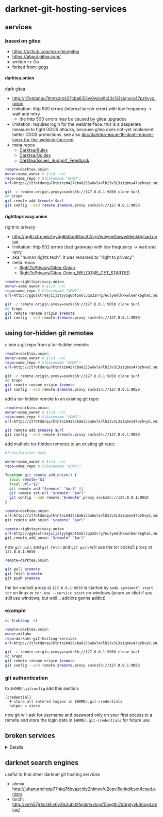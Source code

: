 # darknet-git-hosting-services

## services

### based on gitea

- https://github.com/go-gitea/gitea
- https://about.gitea.com/
- written in: Go
- forked from: [gogs](https://gogs.io/)

#### darktea.onion

dark gitea

- http://it7otdanqu7ktntxzm427cba6i53w6wlanlh23v5i3siqmos47pzhvyd.onion
- limitation: http 500 errors (internal server error) with low frequency &rarr; wait and retry
   - the http 500 errors may be caused by gitea upgrades
- limitation: requires login for the webinterface. this is a desperate measure to fight DDOS attacks,
  because gitea does not-yet implement better DDOS protections. see also [doc/darktea-issue-16-dont-require-login-for-the-webinterface.md](doc/darktea-issue-16-dont-require-login-for-the-webinterface.md)
- meta repos
   - [Darktea/Rules](http://it7otdanqu7ktntxzm427cba6i53w6wlanlh23v5i3siqmos47pzhvyd.onion/Darktea/Rules)
   - [Darktea/Guides](http://it7otdanqu7ktntxzm427cba6i53w6wlanlh23v5i3siqmos47pzhvyd.onion/Darktea/Guides)
   - [Darktea/Issues_Support_Feedback](http://it7otdanqu7ktntxzm427cba6i53w6wlanlh23v5i3siqmos47pzhvyd.onion/Darktea/Issues_Support_Feedback)

```sh
remote=darktea.onion
owner=some_owner # $(id -un)
repo=some_repo # $(basename "$PWD")
url=http://it7otdanqu7ktntxzm427cba6i53w6wlanlh23v5i3siqmos47pzhvyd.onion/$owner/$repo

git -c remote.origin.proxy=socks5h://127.0.0.1:9050 clone $url
cd $repo
git remote add $remote $url
git config --add remote.$remote.proxy socks5h://127.0.0.1:9050
```

#### righttoprivacy.onion

right to privacy

- http://gg6zxtreajiijztyy5g6bt5o6l3qu32nrg7eulyemlhxwwl6enk6ghad.onion
- limitation: http 502 errors (bad gateway) with low frequency &rarr; wait and retry
- aka "human rights tech". it was renamed to "right to privacy"
- meta repos
   - [RightToPrivacy/Gitea-Onion](http://gg6zxtreajiijztyy5g6bt5o6l3qu32nrg7eulyemlhxwwl6enk6ghad.onion/RightToPrivacy/Gitea-Onion)
   - [RightToPrivacy/Gitea-Onion_WELCOME_GET_STARTED](http://gg6zxtreajiijztyy5g6bt5o6l3qu32nrg7eulyemlhxwwl6enk6ghad.onion/RightToPrivacy/Gitea-Onion_WELCOME_GET_STARTED)

```sh
remote=righttoprivacy.onion
owner=some_owner # $(id -un)
repo=some_repo # $(basename "$PWD")
url=http://gg6zxtreajiijztyy5g6bt5o6l3qu32nrg7eulyemlhxwwl6enk6ghad.onion/$owner/$repo

git -c remote.origin.proxy=socks5h://127.0.0.1:9050 clone $url
cd $repo
git remote rename origin $remote
git config --add remote.$remote.proxy socks5h://127.0.0.1:9050
```

## using tor-hidden git remotes

clone a git repo from a tor-hidden remote:

```sh
remote=darktea.onion
owner=some_owner # $(id -un)
repo=some_repo # $(basename "$PWD")
url=http://it7otdanqu7ktntxzm427cba6i53w6wlanlh23v5i3siqmos47pzhvyd.onion/$owner/$repo

git -c remote.origin.proxy=socks5h://127.0.0.1:9050 clone $url
cd $repo
git remote rename origin $remote
git config --add remote.$remote.proxy socks5h://127.0.0.1:9050
```

add a tor-hidden remote to an existing git repo:

```sh
remote=darktea.onion
owner=some_owner # $(id -un)
repo=some_repo # $(basename "$PWD")
url=http://it7otdanqu7ktntxzm427cba6i53w6wlanlh23v5i3siqmos47pzhvyd.onion/$owner/$repo

git remote add $remote $url
git config --add remote.$remote.proxy socks5h://127.0.0.1:9050
```

add multiple tor-hidden remotes to an existing git repo:

```sh
#!/usr/bin/env bash

owner=some_owner # $(id -un)
repo=some_repo # $(basename "$PWD")

function git_remote_add_onion() {
  local remote="$1"
  local url="$2"
  git remote add "$remote" "$url" ||
  git remote set-url "$remote" "$url"
  git config --add remote."$remote".proxy socks5h://127.0.0.1:9050
}

remote=darktea.onion
url=http://it7otdanqu7ktntxzm427cba6i53w6wlanlh23v5i3siqmos47pzhvyd.onion/$owner/$repo
git_remote_add_onion "$remote" "$url"

remote=righttoprivacy.onion
url=http://gg6zxtreajiijztyy5g6bt5o6l3qu32nrg7eulyemlhxwwl6enk6ghad.onion/$owner/$repo
git_remote_add_onion "$remote" "$url"
```

now `git pull` and `git fetch` and `git push` will use the tor socks5 proxy at `127.0.0.1:9050`

```sh
remote=darktea.onion

git pull $remote
git fetch $remote
git push $remote
```

the tor socks5 proxy at `127.0.0.1:9050` is started
by `sudo systemctl start tor` on linux
or `tor.exe --service start` on windows
(youre an idiot if you still use windows, but well... addicts gonna addict)

### example

```sh
cd $(mktemp -d)

remote=darktea.onion
owner=milahu
repo=darknet-git-hosting-services
url=http://it7otdanqu7ktntxzm427cba6i53w6wlanlh23v5i3siqmos47pzhvyd.onion/$owner/$repo

git -c remote.origin.proxy=socks5h://127.0.0.1:9050 clone $url
cd $repo
git remote rename origin $remote
git config --add remote.$remote.proxy socks5h://127.0.0.1:9050
```

### git authentication

to `$HOME/.gitconfig` add this section:

```
[credential]
  # store all entered logins in $HOME/.git-credentials
  helper = store
```

now git will ask for username and password only on your first access to a remote
and store the login data in `$HOME/.git-credentials` for future use

## broken services

<details>

#### open privacy gitea

- http://gitopcybr57ris5iuivfz62gdwe2qk5pinnt2wplpwzicaybw73stjqd.onion
- limitation: cannot create repositories: "You have already reached your limit of 0 repositories."

#### project segfault git

- http://git.pjsfkvpxlinjamtawaksbnnaqs2fc2mtvmozrzckxh7f3kis6yea25ad.onion
- limitation: signup is broken. confirmation email is not sent. the signup page says "A new confirmation email has been sent to `xxx@xxx.onion`. Please check your inbox within the next 3 hours to complete the registration process." but the confirmation email never arrives.

#### git.dotya.ml

- http://2crftbzxbcoqolvzreaaeyrod5qwycayef55gxgzgfcpqlaxrnh3kkqd.onion
- clearnet: https://git.dotya.ml
- limitation: signup is broken.
- via https://dotya.ml/onions/

#### adhoccode

- http://adhoccode34gsycq72umva3hcs44lajzvcpsjsn3ezpcibwc25cujkqd.onion
- limitation: cannot create repositories: "The owner has already reached the limit of 0 repositories."

### based on forgejo

- forgejo is a FOSS fork of gitea
- https://forgejo.org/faq/
   - Why was Forgejo created?
      - In October 2022 the domains and trademark of Gitea were transferred to a for-profit company without knowledge or approval of the community. Despite writing an open letter, the takeover was later confirmed. Forgejo was created as an alternative providing a software forge whose governance further the interest of the general public.
      - Forgejo was initially presented as a “soft-fork” of Gitea, similar to LineageOS, a community led distribution based on Android from Google. It is however better described as a product built on top of Gitea, Git and hundreds of other Free Software projects. Forgejo also has its own documentation, infrastructure, release pipeline, CI infrastructure, distribution channels etc.

#### nixnet

- http://qt5vr747phiq55ubqip4hflmpygzl374mum2zbyqdxg6sqbngmzlqhid.onion
- limitation: signup is broken. creating an account fails with "You cannot register with your email address."
- via https://nixnet.services/

### based on cgit

- https://github.com/zx2c4/cgit
- https://git.zx2c4.com/cgit/about/
- written in: C

### based on gitlab

- https://github.com/gitlabhq/gitlabhq
- https://gitlab.com/gitlab-org/gitlab
- https://gitlab.com/gitlab-org/gitlab-foss
- written in: Ruby

### based on gitarena

- https://github.com/mellowagain/gitarena
- written in: Rust

### based on gogs

- https://github.com/gogs/gogs
- written in: Go

### based on sourcehut

- https://sr.ht/~sircmpwn/sourcehut/
- written in: Go, Python

### based on gerrit

- A web-based code review system for projects using Git
- https://www.gerritcodereview.com/
- https://gerrit.googlesource.com/gerrit/
- written in: Java

### based on radicle

- https://github.com/radicle-dev/radicle-interface
- https://app.radicle.xyz/
- written in: TypeScript, Rust

</details>

## darknet search engines

useful to find other darknet git hosting services

- ahmia: http://juhanurmihxlp77nkq76byazcldy2hlmovfu2epvl5ankdibsot4csyd.onion/
- torch: http://xmh57jrknzkhv6y3ls3ubitzfqnkrwxhopf5aygthi7d6rplyvk3noyd.onion/
